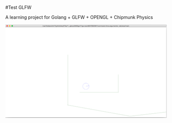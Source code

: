 #Test GLFW

A learning project for Golang + GLFW + OPENGL + Chipmunk Physics

![alt tag](https://raw.githubusercontent.com/bomer/hellochipmunk/master/img.png)


